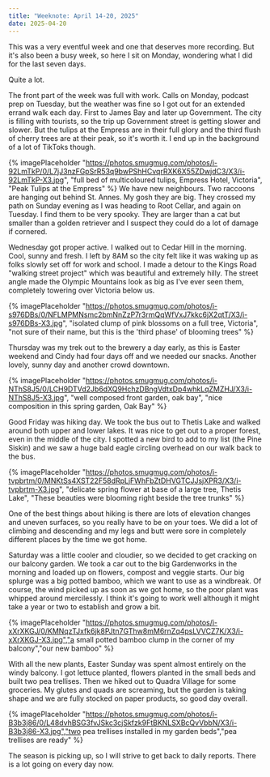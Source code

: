 ```yaml
---
title: "Weeknote: April 14-20, 2025"
date: 2025-04-20
---
```


This was a very eventful week and one that deserves more recording.  But it's also been a busy week, so here I sit on Monday, wondering what I did for the last seven days.

Quite a lot.

The front part of the week was full with work.  Calls on Monday, podcast prep on Tuesday, but the weather was fine so I got out for an extended errand walk each day.  First to James Bay and later up Government.  The city is filling with tourists, so the trip up Government street is getting slower and slower.  But the tulips at the Empress are in their full glory and the third flush of cherry trees are at their peak, so it's worth it.  I end up in the background of a lot of TikToks though.  

{% imagePlaceholder "https://photos.smugmug.com/photos/i-92LmTkP/0/L7jJ3nzFGpSrR53q9bwPShHCvqrRXK6X55ZDwjdC3/X3/i-92LmTkP-X3.jpg", "full bed of multicoloured tulips, Empress Hotel, Victoria", "Peak Tulips at the Empress" %}
We have new neighbours.  Two raccoons are hanging out behind St. Annes.  My gosh they are big.  They crossed my path on Sunday evening as I was heading to Root Cellar, and again on Tuesday.  I find them to be very spooky.  They are larger than a cat but smaller than a golden retriever and I suspect they could do a lot of damage if cornered.

Wednesday got proper active.  I walked out to Cedar Hill in the morning.  Cool, sunny and fresh.  I left by 8AM so the city felt like it was waking up as folks slowly set off for work and school.  I made a detour to the Kings Road "walking street project" which was beautiful and extremely hilly.  The street angle made the Olympic Mountains look as big as I've ever seen them, completely towering over Victoria below us.

{% imagePlaceholder "https://photos.smugmug.com/photos/i-s976DBs/0/NFLMPMNsmc2bmNnZzP7r3rmQqWfVxJ7kkc6jX2qtT/X3/i-s976DBs-X3.jpg", "isolated clump of pink blossoms on a full tree, Victoria", "not sure of their name, but this is the 'third phase' of blooming trees" %}

Thursday was my trek out to the brewery a day early, as this is Easter weekend and Cindy had four days off and we needed our snacks.  Another lovely, sunny day and another crowd downtown.  

{% imagePlaceholder "https://photos.smugmug.com/photos/i-NThS8J5/0/LCH9DTVd2Jb6dXQ9HchzDBngVdtxDp4whkLqZMZHJ/X3/i-NThS8J5-X3.jpg", "well composed front garden, oak bay", "nice composition in this spring garden, Oak Bay" %}

Good Friday was hiking day.  We took the bus out to Thetis Lake and walked around both upper and lower lakes.  It was nice to get out to a proper forest, even in the middle of the city.  I spotted a new bird to add to my list (the Pine Siskin) and we saw a huge bald eagle circling overhead on our walk back to the bus.


{% imagePlaceholder "https://photos.smugmug.com/photos/i-tvpbrtm/0/MNKtSs4XST22F58dRpLjFWhFbZtDHVGTCJJsjXPR3/X3/i-tvpbrtm-X3.jpg", "delicate spring flower at base of a large tree, Thetis Lake", "These beauties were blooming right beside the tree trunks" %}

One of the best things about hiking is there are lots of elevation changes and uneven surfaces, so you really have to be on your toes.  We did a lot of climbing and descending and my legs and butt were sore in completely different places by the time we got home.

Saturday was a little cooler and cloudier, so we decided to get cracking on our balcony garden.  We took a car out to the big Gardenworks in the morning and loaded up on flowers, compost and veggie starts.  Our big splurge was a big potted bamboo, which we want to use as a windbreak.  Of course, the wind picked up as soon as we got home, so the poor plant was whipped around mercilessly.  I think it's going to work well although it might take a year or two to establish and grow a bit.  

{% imagePlaceholder "https://photos.smugmug.com/photos/i-xXrXKGJ/0/KMNqzTJxfk6jk8PJtn7GThw8mM6rnZq4psLVVCZ7K/X3/i-xXrXKGJ-X3.jpg","a small potted bamboo clump in the corner of my balcony","our new bamboo" %}

With all the new plants, Easter Sunday was spent almost entirely on the windy balcony.  I got lettuce planted, flowers planted in the small beds and built two pea trellises.  Then we hiked out to Quadra Village for some groceries.  My glutes and quads are screaming, but the garden is taking shape and we are fully stocked on paper products, so good day overall.

{% imagePlaceholder "https://photos.smugmug.com/photos/i-B3b3j86/0/L48dvhBSG3fvJSkc3cjSkfzk9FtBKNLSXBcQvVbbN/X3/i-B3b3j86-X3.jpg","two pea trellises installed in my garden beds","pea trellises are ready" %}

The season is picking up, so I will strive to get back to daily reports.  There is a lot going on every day now.